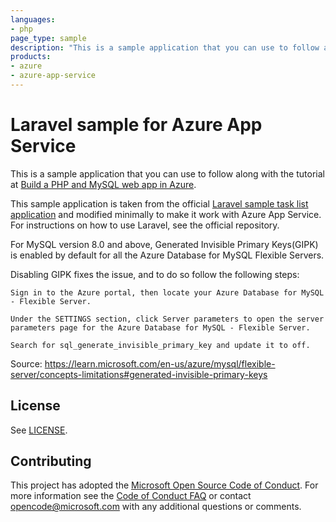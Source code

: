 ```yaml
---
languages:
- php
page_type: sample
description: "This is a sample application that you can use to follow along with the Build a PHP and MySQL web app in Azure tutorial."
products:
- azure
- azure-app-service
---
```


# Laravel sample for Azure App Service

This is a sample application that you can use to follow along with the tutorial at 
[Build a PHP and MySQL web app in Azure](https://docs.microsoft.com/azure/app-service/tutorial-php-mysql-app?pivots=platform-linux).

This sample application is taken from the official [Laravel sample task list application](https://github.com/laravel/quickstart-basic) and modified minimally to make it work with Azure App Service. For instructions on how to use Laravel, see the official repository.

For MySQL version 8.0 and above, Generated Invisible Primary Keys(GIPK) is enabled by default for all the Azure Database for MySQL Flexible Servers.

Disabling GIPK fixes the issue, and to do so follow the following steps:

    Sign in to the Azure portal, then locate your Azure Database for MySQL - Flexible Server.

    Under the SETTINGS section, click Server parameters to open the server parameters page for the Azure Database for MySQL - Flexible Server.

    Search for sql_generate_invisible_primary_key and update it to off.

Source: https://learn.microsoft.com/en-us/azure/mysql/flexible-server/concepts-limitations#generated-invisible-primary-keys


## License

See [LICENSE](LICENSE).

## Contributing

This project has adopted the [Microsoft Open Source Code of Conduct](https://opensource.microsoft.com/codeofconduct/). For more information see the [Code of Conduct FAQ](https://opensource.microsoft.com/codeofconduct/faq/) or contact [opencode@microsoft.com](mailto:opencode@microsoft.com) with any additional questions or comments.
  
